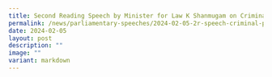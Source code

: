 ```yaml
---
title: Second Reading Speech by Minister for Law K Shanmugam on Criminal Procedure (Miscellaneous Amendments) Bill 2024
permalink: /news/parliamentary-speeches/2024-02-05-2r-speech-criminal-procedure-miscellaneous-amendments-bill-2024
date: 2024-02-05
layout: post
description: ""
image: ""
variant: markdown
---
```


